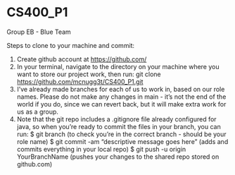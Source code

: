 # CS400_P1
Group EB - Blue Team

Steps to clone to your machine and commit:

1. Create github account at https://github.com/ 
2. In your terminal, navigate to the directory on your machine where you want to store our project work, then run: git clone https://github.com/mcnugg3t/CS400_P1.git
3. I’ve already made branches for each of us to work in, based on our role names. Please do not make any changes in main - it’s not the end of the world if you do, since we can revert back, but it will make extra work for us as a group.
4. Note that the git repo includes a .gitignore file already configured for java, so when you’re ready to commit the files in your branch, you can run:
  $ git branch (to check you’re in the correct branch - should be your role name) 
  $ git commit -am “descriptive message goes here” (adds and commits everything in your local repo)
  $ git push -u origin YourBranchName (pushes your changes to the shared repo stored on github.com)
